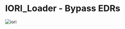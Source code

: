 # IORI_Loader - Bypass EDRs
![iori](https://user-images.githubusercontent.com/110354855/198591145-8688c68d-cc21-44bc-b7ec-0dd2f4f40688.png)

